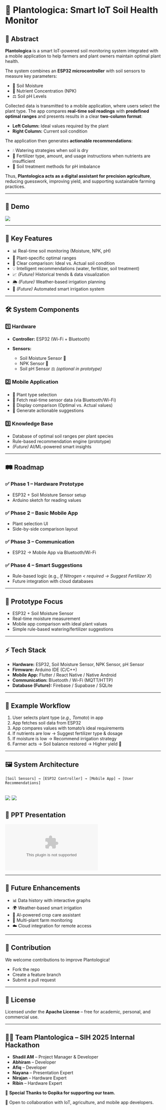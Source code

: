 

# 🌱 Plantologica: Smart IoT Soil Health Monitor

## 📌 Abstract

**Plantologica** is a smart IoT-powered soil monitoring system integrated with a mobile application to help farmers and plant owners maintain optimal plant health.

The system combines an **ESP32 microcontroller** with soil sensors to measure key parameters:

* 🌊 Soil Moisture
* 🌾 Nutrient Concentration (NPK)
* ⚖️ Soil pH Levels

Collected data is transmitted to a mobile application, where users select the plant type. The app compares **real-time soil readings** with **predefined optimal ranges** and presents results in a clear **two-column format**:

* **Left Column:** Ideal values required by the plant
* **Right Column:** Current soil condition

The application then generates **actionable recommendations**:

* 💧 Watering strategies when soil is dry
* 🌿 Fertilizer type, amount, and usage instructions when nutrients are insufficient
* 🧪 Soil treatment methods for pH imbalance

Thus, **Plantologica acts as a digital assistant for precision agriculture**, reducing guesswork, improving yield, and supporting sustainable farming practices.

---

## 🎥 Demo

![](public/smartindia/output.gif)

---

## 🚀 Key Features

* 📊 Real-time soil monitoring (Moisture, NPK, pH)
* 🌱 Plant-specific optimal ranges
* 🧾 Clear comparison: Ideal vs. Actual soil condition
* 💡 Intelligent recommendations (water, fertilizer, soil treatment)
* 📈 *(Future)* Historical trends & data visualization
* 🌦️ *(Future)* Weather-based irrigation planning
* 🤖 *(Future)* Automated smart irrigation system

---

## 🛠️ System Components

### 1️⃣ Hardware

* **Controller:** ESP32 (Wi-Fi + Bluetooth)
* **Sensors:**

  * Soil Moisture Sensor 🌊
  * NPK Sensor 🌾
  * Soil pH Sensor ⚖️ *(optional in prototype)*

### 2️⃣ Mobile Application

* 📲 Plant type selection
* 📲 Fetch real-time sensor data (via Bluetooth/Wi-Fi)
* 📲 Display comparison (Optimal vs. Actual values)
* 📲 Generate actionable suggestions

### 3️⃣ Knowledge Base

* Database of optimal soil ranges per plant species
* Rule-based recommendation engine (prototype)
* *(Future)* AI/ML-powered smart insights

---

## 🛤️ Roadmap

### ✅ Phase 1 – Hardware Prototype

* ESP32 + Soil Moisture Sensor setup
* Arduino sketch for reading values

### ✅ Phase 2 – Basic Mobile App

* Plant selection UI
* Side-by-side comparison layout

### ✅ Phase 3 – Communication

* ESP32 → Mobile App via Bluetooth/Wi-Fi

### ✅ Phase 4 – Smart Suggestions

* Rule-based logic (e.g., *If Nitrogen < required → Suggest Fertilizer X*)
* Future integration with cloud databases

---

## 📲 Prototype Focus

* ESP32 + Soil Moisture Sensor
* Real-time moisture measurement
* Mobile app comparison with ideal plant values
* Simple rule-based watering/fertilizer suggestions

---

## ⚡ Tech Stack

* **Hardware:** ESP32, Soil Moisture Sensor, NPK Sensor, pH Sensor
* **Firmware:** Arduino IDE (C/C++)
* **Mobile App:** Flutter / React Native / Native Android
* **Communication:** Bluetooth / Wi-Fi (MQTT/HTTP)
* **Database (Future):** Firebase / Supabase / SQLite

---

## 📖 Example Workflow

1. User selects plant type (*e.g., Tomato*) in app
2. App fetches soil data from ESP32
3. App compares values with tomato’s ideal requirements
4. If nutrients are low → Suggest fertilizer type & dosage
5. If moisture is low → Recommend irrigation strategy
6. Farmer acts → Soil balance restored → Higher yield 🌱

---

## 🖼️ System Architecture

```
[Soil Sensors] → [ESP32 Controller] → [Mobile App] → [User Recommendations]
```
![](public/smartindia/overallpart.jpeg)
![](public/smartindia/esp2working.jpeg)
---

## 📂 PPT Presentation

![](public/smartindia/SIH2025-IDEA-Presentation-Format\(2\)%20\(1\).pptx)

---

## 🌟 Future Enhancements

* 📊 Data history with interactive graphs
* 🌍 Weather-based smart irrigation
* 🤖 AI-powered crop care assistant
* 🚜 Multi-plant farm monitoring
* ☁️ Cloud integration for remote access

---

## 🤝 Contribution

We welcome contributions to improve Plantologica!

* Fork the repo
* Create a feature branch
* Submit a pull request

---

## 📜 License

Licensed under the **Apache License** – free for academic, personal, and commercial use.

---

## 👨‍💻 Team Plantologica – SIH 2025 Internal Hackathon

* **Shadil AM** – Project Manager & Developer
* **Abhiram** – Developer
* **Afiq** – Developer
* **Nayana** – Presentation Expert
* **Nirajan** – Hardware Expert
* **Ribin** – Hardware Expert

💐 **Special Thanks to Gopika for supporting our team.**

🚀 Open to collaboration with IoT, agriculture, and mobile app developers.


